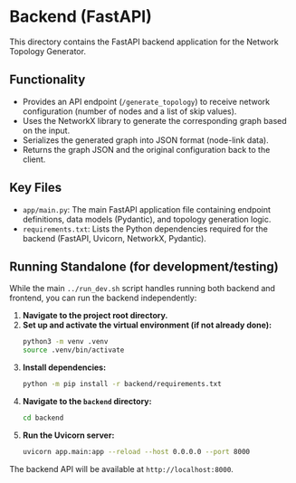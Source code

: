 # Backend (FastAPI)

This directory contains the FastAPI backend application for the Network Topology Generator.

## Functionality

*   Provides an API endpoint (`/generate_topology`) to receive network configuration (number of nodes and a list of skip values).
*   Uses the NetworkX library to generate the corresponding graph based on the input.
*   Serializes the generated graph into JSON format (node-link data).
*   Returns the graph JSON and the original configuration back to the client.

## Key Files

*   `app/main.py`: The main FastAPI application file containing endpoint definitions, data models (Pydantic), and topology generation logic.
*   `requirements.txt`: Lists the Python dependencies required for the backend (FastAPI, Uvicorn, NetworkX, Pydantic).

## Running Standalone (for development/testing)

While the main `../run_dev.sh` script handles running both backend and frontend, you can run the backend independently:

1.  **Navigate to the project root directory.**
2.  **Set up and activate the virtual environment (if not already done):**
    ```bash
    python3 -m venv .venv
    source .venv/bin/activate 
    ```
3.  **Install dependencies:**
    ```bash
    python -m pip install -r backend/requirements.txt
    ```
4.  **Navigate to the `backend` directory:**
    ```bash
    cd backend
    ```
5.  **Run the Uvicorn server:**
    ```bash
    uvicorn app.main:app --reload --host 0.0.0.0 --port 8000
    ```

The backend API will be available at `http://localhost:8000`. 
